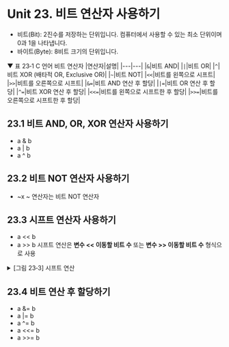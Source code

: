 # Unit 23. 비트 연산자 사용하기
- 비트(Bit): 2진수를 저장하는 단위입니다. 컴퓨터에서 사용할 수 있는 최소 단위이며 0과 1을 나타냅니다.
- 바이트(Byte): 8비트 크기의 단위입니다.

▼ 표 23‑1 C 언어 비트 연산자
|연산자|설명|
|---|---|
|```&```|비트 AND|
|```|```|비트 OR|
|```^```|비트 XOR (배타적 OR, Exclusive OR)|
|```~```|비트 NOT|
|```<<```|비트를 왼쪽으로 시프트|
|```>>```|비트를 오른쪽으로 시프트|
|```&=```|비트 AND 연산 후 할당|
|```|=```|비트 OR 연산 후 할당|
|```^=```|비트 XOR 연산 후 할당|
|```<<=```|비트를 왼쪽으로 시프트한 후 할당|
|```>>=```|비트를 오른쪽으로 시프트한 후 할당|


## 23.1 비트 AND, OR, XOR 연산자 사용하기
- a & b
- a | b
- a ^ b

## 23.2 비트 NOT 연산자 사용하기
- ~x
~ 연산자는 비트 NOT 연산자

## 23.3 시프트 연산자 사용하기
- a << b
- a >> b
시프트 연산은 **변수 << 이동할 비트 수** 또는 **변수 >> 이동할 비트 수** 형식으로 사용
<details>
<summary>[그림 23‑3] 시프트 연산
</summary>
<div markdown="1">       

😎

![](https://dojang.io/pluginfile.php/237/mod_page/content/23/unit23-3.png)

</div>
</details>

## 23.4 비트 연산 후 할당하기
- a &= b
- a |= b
- a ^= b
- a <<= b
- a >>= b
